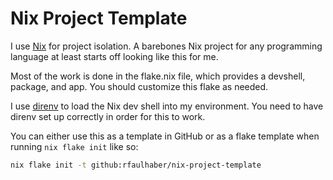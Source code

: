 # Nix Project Template

I use [Nix](https://nixos.org/) for project isolation. A barebones Nix project for any programming language at least starts off looking like this for me.

Most of the work is done in the flake.nix file, which provides a devshell, package, and app. You should customize this flake as needed.

I use [direnv](https://direnv.net/) to load the Nix dev shell into my environment. You need to have direnv set up correctly in order for this to work.

You can either use this as a template in GitHub or as a flake template when running `nix flake init` like so:

```sh
nix flake init -t github:rfaulhaber/nix-project-template
```
